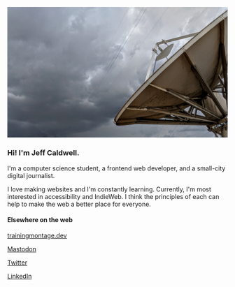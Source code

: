 ![An old rusted sattelite dish, aimed toward an overcast sky, darkened by foreboding clouds.](https://raw.githubusercontent.com/nemo-omen/nemo-omen/main/dish.jpg)

### Hi! I'm Jeff Caldwell.

I'm a computer science student, a frontend web developer, and a small-city digital journalist.

I love making websites and I'm constantly learning. Currently, I'm most interested in accessibility and IndieWeb. I think the principles of each can help to make the web a better place for everyone.

#### Elsewhere on the web

[trainingmontage.dev](https://trainingmontage.dev)

[Mastodon](https://indieweb.social/@trainingmontage)

[Twitter](https://twitter.com/trainingm0ntage)

[LinkedIn](https://www.linkedin.com/in/jeff-caldwell-4424181a/)

<!--
**nemo-omen/nemo-omen** is a ✨ _special_ ✨ repository because its `README.md` (this file) appears on your GitHub profile.

Here are some ideas to get you started:

- 🔭 I’m currently working on ...
- 🌱 I’m currently learning ...
- 👯 I’m looking to collaborate on ...
- 🤔 I’m looking for help with ...
- 💬 Ask me about ...
- 📫 How to reach me: ...
- 😄 Pronouns: ...
- ⚡ Fun fact: ...
-->

